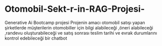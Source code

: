 # Otomobil-Sekt-r-in-RAG-Projesi-
Generative Ai Bootcamp projesi
Projenin amacı otomobil satışı yapan şirketlerde müşterilerin otomobiller için bilgi alabileceği ,öneri alabileceği ,randevu oluşturabileceği ve satış sonrası teslim tarihi ve evrak durumlarını kontrol edebileceği bir chatbot 
